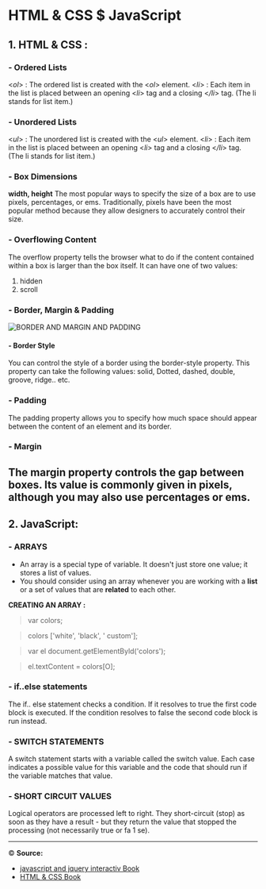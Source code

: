 # HTML & CSS $ JavaScript
## 1. HTML & CSS :
### - Ordered Lists
<*ol*> : The ordered list is created with the <*ol*> element.
<*li*> : Each item in the list is placed between an opening <*li*> tag and a closing <*/li*> tag. (The li stands for list item.)
### - Unordered Lists
<*ul*> : The unordered list is created with the <*ul*> element.
<*li*> : Each item in the list is placed between an opening <*li*> tag and a closing <*/li*> tag. (The li stands for list item.)
### - Box Dimensions
**width, height**
The most popular ways to specify the size of a box are to use pixels, percentages, or ems. Traditionally, pixels have been the most popular method because they allow designers to accurately control their size.
### - Overflowing Content
The overflow property tells the browser what to do if the content contained within a box is larger than the box itself. It can have one of two values:
1. hidden
2. scroll

### - Border, Margin & Padding
![BORDER AND MARGIN AND PADDING](http://1.bp.blogspot.com/-RUtAOT_XsS4/UywVWVG8ohI/AAAAAAAAAL4/HDf0cL0GbGs/s1600/css+margin+padding.gif)
 #### - Border Style
You can control the style of a border using the border-style property. This property can take the following values:
solid, Dotted, dashed, double, groove, ridge.. etc.
### - Padding
The padding property allows you to specify how much space should appear between the content of an element and its border. 
### - Margin
The margin property controls the gap between boxes. Its value is commonly given in pixels, although you may also use percentages or ems.
--------------
## 2. JavaScript:
### - ARRAYS
- An array is a special type of variable. It doesn't just store one value; it stores a list of values.
- You should consider using an array whenever you are working with a **list** or a set of values that are **related** to each other. 

**CREATING AN ARRAY :**

> var colors;

> colors ['white', 'black', ' custom'];

>var el document.getElementByld('colors');

>el.textContent = colors[O]; 

### - if..else statements
The if.. else   statement checks a condition. If it resolves to true the first code block is executed. If the condition resolves to false the second code block is run instead.

### - SWITCH STATEMENTS 
A switch statement starts with a variable called the switch value. Each case indicates a possible value for this variable and the code that should run if the variable matches that value. 

### - SHORT CIRCUIT VALUES 
Logical operators are processed left to right. They short-circuit (stop) as soon as they have a result - but  they return the value that stopped the processing (not necessarily true or fa 1 se). 

---------------------
&copy; **Source:** 
-  [javascript and jquery interactiv Book](https://slack-files.com/files-pri-safe/TNGRRLUMA-F01TTSXQT5M/javascript_and_jquery_interactive_jon_du.pdf?c=1618418988-21b29523d81fd117)
- [HTML & CSS Book](https://slack-files.com/files-pri-safe/TNGRRLUMA-F01U4KQPKQB/html_css.pdf?c=1618333476-d711d572f1534bf2)
